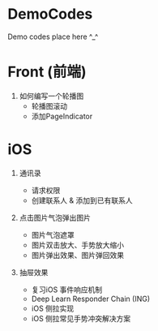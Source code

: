 # DemoCodes
Demo codes place here ^_^

# Front (前端)
1. 如何编写一个轮播图 	
	- 轮播图滚动
	- 添加PageIndicator 


# iOS 
1. 通讯录
 	- 请求权限
 	- 创建联系人 & 添加到已有联系人
 	
2. 点击图片气泡弹出图片
    - 图片气泡遮罩    
	- 图片双击放大、手势放大缩小
	- 图片弹出效果、图片弹回效果
    
3. 抽屉效果
	- 复习iOS 事件响应机制 
	- Deep Learn Responder Chain (ING)
	- iOS 侧拉实现
	- iOS 侧拉常见手势冲突解决方案
    
 
